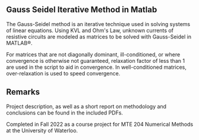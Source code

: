 ## Gauss Seidel Iterative Method in Matlab
The Gauss-Seidel method is an iterative technique used in solving systems of linear equations. Using KVL and Ohm's Law, unknown currents of resistive circuits are modeled as matrices to be solved with Gauss-Seidel in MATLAB®.

For matrices that are not diagonally dominant, ill-conditioned, or where convergence is otherwise not guaranteed, relaxation factor of less than 1 are used in the script to aid in convergence. In well-conditioned matrices, over-relaxation is used to speed convergence.

## Remarks
Project description, as well as a short report on methodology and conclusions can be found in the included PDFs.

Completed in Fall 2022 as a course project for MTE 204 Numerical Methods at the University of Waterloo.

